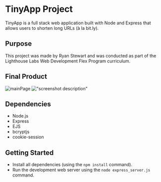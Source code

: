 # TinyApp Project

TinyApp is a full stack web application built with Node and Express that allows users to shorten long URLs (à la bit.ly).

## Purpose

This project was made by Ryan Stewart and was conducted as part of the Lighthouse Labs Web Development Flex Program curriculum.

## Final Product

![mainPage](http://github.com/tinyapp-/tinyapp-/blob/main/mainPage.png)
!["screenshot description"](#)

## Dependencies

- Node.js
- Express
- EJS
- bcryptjs
- cookie-session

## Getting Started

- Install all dependencies (using the `npm install` command).
- Run the development web server using the `node express_server.js` command.